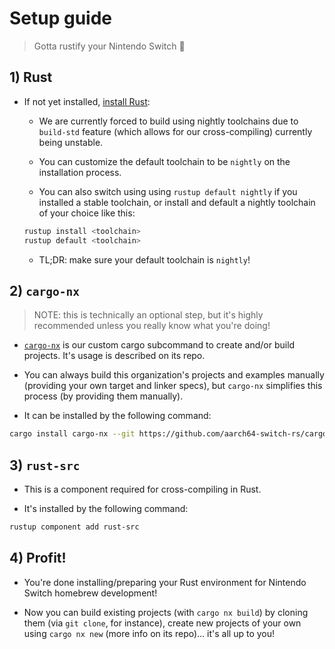 # Setup guide

> Gotta rustify your Nintendo Switch 🦀

## 1) Rust

- If not yet installed, [install Rust](https://www.rust-lang.org/learn/get-started):

  - We are currently forced to build using nightly toolchains due to `build-std` feature (which allows for our cross-compiling) currently being unstable.

  - You can customize the default toolchain to be `nightly` on the installation process.

  - You can also switch using using `rustup default nightly` if you installed a stable toolchain, or install and default a nightly toolchain of your choice like this:

  ```sh
  rustup install <toolchain>
  rustup default <toolchain>
  ```

  - TL;DR: make sure your default toolchain is `nightly`!

## 2) `cargo-nx`

> NOTE: this is technically an optional step, but it's highly recommended unless you really know what you're doing!

- [`cargo-nx`](https://github.com/aarch64-switch-rs/cargo-nx) is our custom cargo subcommand to create and/or build projects. It's usage is described on its repo.

- You can always build this organization's projects and examples manually (providing your own target and linker specs), but `cargo-nx` simplifies this process (by providing them manually).

- It can be installed by the following command:

```sh
cargo install cargo-nx --git https://github.com/aarch64-switch-rs/cargo-nx
```

## 3) `rust-src`

- This is a component required for cross-compiling in Rust.

- It's installed by the following command:

```sh
rustup component add rust-src
```

## 4) Profit!

- You're done installing/preparing your Rust environment for Nintendo Switch homebrew development!

- Now you can build existing projects (with `cargo nx build`) by cloning them (via `git clone`, for instance), create new projects of your own using `cargo nx new` (more info on its repo)... it's all up to you!